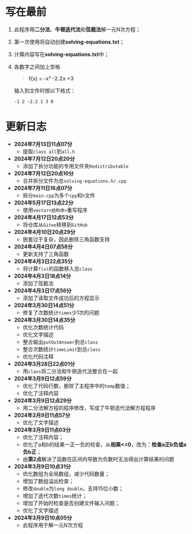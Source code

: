 # 写在最前

1. 此程序用**二分法**、**牛顿迭代法**和**弦截法**解一元N次方程；
2. 第一次使用将自动创建**solving-equations.txt**；
3. 计算内容写在**solving-equations.txt**中；
4. 各数字之间加上空格
   > **f(x) = -x² -2.2x +3**

   输入到文件时按以下格式：
   ```
   -1 2 -2.2 1 3 0
   ```

# 更新日志

- **2024年7月13日11点07分**
	- 提取```class all```到```all.h```
- **2024年7月12日20点20分**
	- 添加了拆分功能的专用文件夹```Redistributable```
- **2024年7月12日20点10分**
	- 合并拆分文件为总```solving-equations.h/.cpp```
- **2024年7月11日16点07分**
	- 拆分```main.cpp```为多个```cpp```和```h```文件
- **2024年5月17日13点22分**
	- 使用```vector<结构体>```重写程序
- **2024年4月17日12点53分**
	- 将仓库从```Gitee```转移到```GitHub```
- **2024年4月10日20点29分**
	- 嵌套过于复杂，因此删除三角函数支持
- **2024年4月4日07点58分**
	- 更新支持了三角函数
- **2024年4月3日22点35分**
	- 将计算```f(x)```的函数移入总```class```
- **2024年4月3日18点14分**
	- 添加了弦截法
- **2024年4月3日17点56分**
	- 添加了读取文件成功后的方程显示
- **2024年3月30日14点51分**
	- 修复了次数统计```times```少1次的问题
- **2024年3月30日14点35分**
	- 优化次数统计代码
	- 优化文字描述
	- 整合输出```putOutAnswer```到总```class```
	- 整合次数统计```timeLimit```到总```class```
	- 优化代码注释
- **2024年3月28日22点01分**
	- 用```class```将二分法和牛顿迭代法整合在一起
- **2024年3月9日12点59分**
	- 优化了代码行数，删除了主程序中的```temp```数值；
	- 优化了注释内容
- **2024年3月9日12点29分**
	- 用二分法解方程的程序修改，写成了牛顿迭代法解方程程序
- **2024年3月9日11点57分**
	- 优化了文字描述
- **2024年3月9日11点03分**
	- 优化了注释内容；
	- 优化了a和b的结果一正一负的检查，从**相乘<=0**，改为：**检查a正b负或a负b正**；
	- 由**第2点**解决了函数在区间内导数为负数时无法得出计算结果的问题
- **2024年3月9日10点31分**
	- 优化数组为全局数组，减少代码数量；
	- 增加了数组溢出检查；
	- 修改```double```为```long double```，支持15位小数；
	- 增加了迭代次数```times```统计；
	- 增加了开始时检查是否创建文件输入问题；
	- 优化了文字描述
- **2024年3月9日10点05分**
	- 此程序用于解一元N次方程
